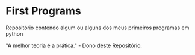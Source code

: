 # First Programs
 Repositório contendo algum ou alguns dos meus primeiros programas em python

"A melhor teoria é a prática." - Dono deste Repositório.
